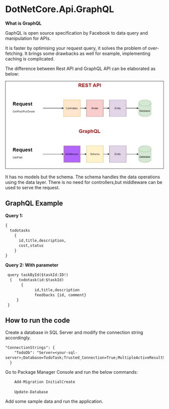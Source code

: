 # DotNetCore.Api.GraphQL
**What is GraphQL**

GaphQL is open source specification by Facebook to data query and manipulation for APIs.

It is faster by optimising your request query, it solves the problem of over-fetching. It brings some drawbacks as well for example, implementing caching is complicated.

The difference between Rest API and GraphQL API can be elaborated as below:
  
  ![enter image description here](img/RestVsGraphQL.jpg)

It has no models but the schema. The schema handles the data operations using the data layer. There is no need for controllers,but middleware can be used to serve the request.

## GraphQL Example

**Query 1:**

    {
      todotasks
      	{ 
          id,title,description,
          cost,status
        }  
    }
**Query 2: With parameter**

     query taskById($taskId:ID!)
      {   todotask(id:$taskId)  
           { 
                 id,title,description
  	             feedbacks {id, comment}
         }  
     }

## How to run the code
Create a database in SQL Server and modify the connection string accordingly.

    "ConnectionStrings": {
        "TodoDb": "Server=<your-sql-server>;Database=TodoTask;Trusted_Connection=True;MultipleActiveResultSets=true"
      }
Go to Package Manager Console and run the below commands:
```
    Add-Migration InitialCreate

    Update-Database
```
Add some sample data and run the application.

